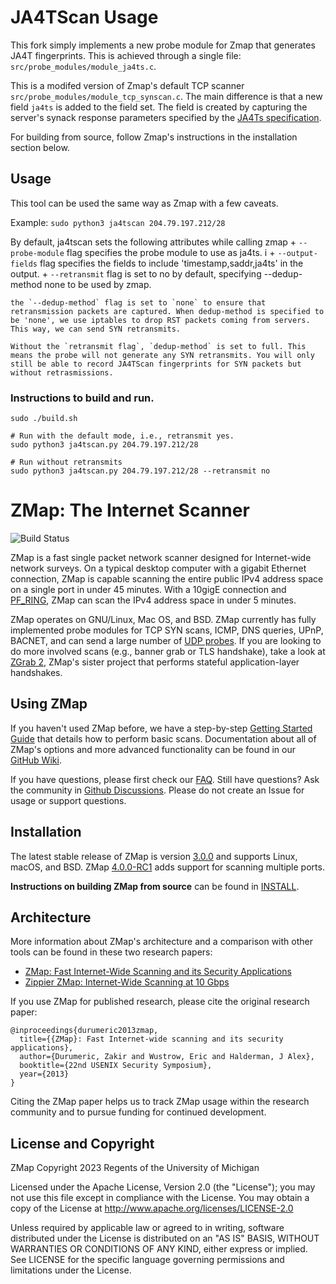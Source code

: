 # JA4TScan Usage

This fork simply implements a new probe module for Zmap that generates JA4T fingerprints. This is achieved through a single file: `src/probe_modules/module_ja4ts.c`.

This is a modifed version of Zmap's default TCP scanner `src/probe_modules/module_tcp_synscan.c`. The main difference is that a new field `ja4ts` is added to the field set. The field is created by capturing the server's synack response parameters specified by the [JA4Ts specification](https://docs.google.com/document/d/1Q6-kk2BcWe5qa2FSwsR5cvbaf5jhaj4LDeFLwBlM6Bc/).

For building from source, follow Zmap's instructions in the installation section below.

## Usage

This tool can be used the same way as Zmap with a few caveats.

Example:
`sudo python3 ja4tscan 204.79.197.212/28`

By default, ja4tscan sets the following attributes while calling zmap
    + `--probe-module` flag specifies the probe module to use as ja4ts. i
    + `--output-fields` flag specifies the fields to include 'timestamp,saddr,ja4ts' in the output. 
    + `--retransmit` flag is set to no by default, specifying --dedup-method none to be used by zmap.

    the `--dedup-method` flag is set to `none` to ensure that retransmission packets are captured. When dedup-method is specified to be 'none', we use iptables to drop RST packets coming from servers. This way, we can send SYN retransmits.

    Without the `retransmit flag`, `dedup-method` is set to full. This means the probe will not generate any SYN retransmits. You will only still be able to record JA4TScan fingerprints for SYN packets but without retrasmissions.

### Instructions to build and run.
```
sudo ./build.sh

# Run with the default mode, i.e., retransmit yes.
sudo python3 ja4tscan.py 204.79.197.212/28 

# Run without retransmits
sudo python3 ja4tscan.py 204.79.197.212/28 --retransmit no
```

ZMap: The Internet Scanner
==========================

![Build Status](https://github.com/zmap/zmap/actions/workflows/cmake.yml/badge.svg)

ZMap is a fast single packet network scanner designed for Internet-wide network
surveys. On a typical desktop computer with a gigabit Ethernet connection, ZMap
is capable scanning the entire public IPv4 address space on a single port in 
under 45 minutes. With a 10gigE connection and [PF_RING](http://www.ntop.org/products/packet-capture/pf_ring/),
ZMap can scan the IPv4 address space in under 5 minutes.

ZMap operates on GNU/Linux, Mac OS, and BSD. ZMap currently has fully implemented
probe modules for TCP SYN scans, ICMP, DNS queries, UPnP, BACNET, and can send a
large number of [UDP probes](https://github.com/zmap/zmap/blob/master/examples/udp-probes/README).
If you are looking to do more involved scans (e.g., banner grab or TLS handshake), 
take a look at [ZGrab 2](https://github.com/zmap/zgrab2), ZMap's sister project that performs stateful application-layer handshakes.


Using ZMap
----------

If you haven't used ZMap before, we have a step-by-step [Getting Started Guide](https://github.com/zmap/zmap/wiki/Getting-Started-Guide) that details how to perform basic scans. Documentation about all of ZMap's options and more advanced functionality can be found in our [GitHub Wiki](https://github.com/zmap/zmap/wiki). 

If you have questions, please first check our [FAQ](https://github.com/zmap/zmap/wiki/FAQ). Still have questions? Ask the community in [Github Discussions](https://github.com/zmap/zmap/discussions/categories/q-a). Please do not create an Issue for usage or support questions.

Installation
------------

The latest stable release of ZMap is version [3.0.0](https://github.com/zmap/zmap/releases/tag/v3.0.0) and supports Linux, macOS, and
BSD. ZMap [4.0.0-RC1](https://github.com/zmap/zmap/releases/tag/v4.0.0-RC1) adds support for scanning multiple ports.

**Instructions on building ZMap from source** can be found in [INSTALL](INSTALL.md).


Architecture
------------

More information about ZMap's architecture and a comparison with other tools can be found in these two research papers:

 * [ZMap: Fast Internet-Wide Scanning and its Security Applications](https://zmap.io/paper.pdf)
 * [Zippier ZMap: Internet-Wide Scanning at 10 Gbps](https://jhalderm.com/pub/papers/zmap10gig-woot14.pdf)

If you use ZMap for published research, please cite the original research paper:

```
@inproceedings{durumeric2013zmap,
  title={{ZMap}: Fast Internet-wide scanning and its security applications},
  author={Durumeric, Zakir and Wustrow, Eric and Halderman, J Alex},
  booktitle={22nd USENIX Security Symposium},
  year={2013}
}
```

Citing the ZMap paper helps us to track ZMap usage within the research community and to pursue funding for continued development.


License and Copyright
---------------------

ZMap Copyright 2023 Regents of the University of Michigan

Licensed under the Apache License, Version 2.0 (the "License"); you may not use
this file except in compliance with the License. You may obtain a copy of the
License at http://www.apache.org/licenses/LICENSE-2.0

Unless required by applicable law or agreed to in writing, software distributed
under the License is distributed on an "AS IS" BASIS, WITHOUT WARRANTIES OR
CONDITIONS OF ANY KIND, either express or implied. See LICENSE for the specific
language governing permissions and limitations under the License.
